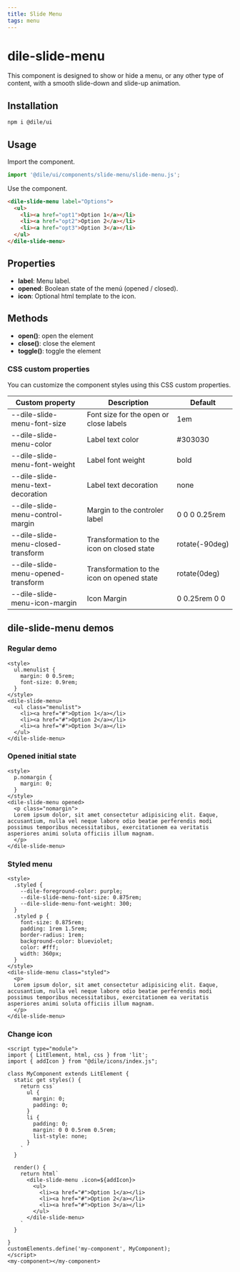```yaml
---
title: Slide Menu
tags: menu
---
```


# dile-slide-menu

This component is designed to show or hide a menu, or any other type of content, with a smooth slide-down and slide-up animation.

## Installation

```bash
npm i @dile/ui
```

## Usage

Import the component.

```javascript
import '@dile/ui/components/slide-menu/slide-menu.js';
```

Use the component.

```html
<dile-slide-menu label="Options">
  <ul>
    <li><a href="opt1">Option 1</a></li>
    <li><a href="opt2">Option 2</a></li>
    <li><a href="opt3">Option 3</a></li>
  </ul>
</dile-slide-menu>
```

## Properties

- **label**: Menu label.
- **opened**: Boolean state of the menú (opened / closed).
- **icon**: Optional html template to the icon.

## Methods

- **open()**: open the element
- **close()**: close the element
- **toggle()**: toggle the element

### CSS custom properties

You can customize the component styles using this CSS custom properties.

Custom property | Description | Default
----------------|-------------|---------
--dile-slide-menu-font-size | Font size for the open or close labels | 1em
--dile-slide-menu-color | Label text color | #303030
--dile-slide-menu-font-weight | Label font weight | bold
--dile-slide-menu-text-decoration | Label text decoration | none
--dile-slide-menu-control-margin | Margin to the controler label | 0 0 0 0.25rem
--dile-slide-menu-closed-transform | Transformation to the icon on closed state | rotate(-90deg)
--dile-slide-menu-opened-transform | Transformation to the icon on opened state | rotate(0deg)
--dile-slide-menu-icon-margin | Icon Margin | 0 0.25rem 0 0

## dile-slide-menu demos

### Regular demo

```html:preview
<style>
  ul.menulist {
    margin: 0 0.5rem;
    font-size: 0.9rem;
  }
</style>
<dile-slide-menu>
  <ul class="menulist">
    <li><a href="#">Option 1</a></li>
    <li><a href="#">Option 2</a></li>
    <li><a href="#">Option 3</a></li>
  </ul>
</dile-slide-menu>
```

### Opened initial state

```html:preview
<style>
  p.nomargin {
    margin: 0;
  }
</style>
<dile-slide-menu opened>
  <p class="nomargin">
  Lorem ipsum dolor, sit amet consectetur adipisicing elit. Eaque, accusantium, nulla vel neque labore odio beatae perferendis modi possimus temporibus necessitatibus, exercitationem ea veritatis asperiores animi soluta officiis illum magnam.
  </p>
</dile-slide-menu>
```


### Styled menu

```html:preview
<style>
  .styled {
    --dile-foreground-color: purple;
    --dile-slide-menu-font-size: 0.875rem;
    --dile-slide-menu-font-weight: 300;
  }
  .styled p {
    font-size: 0.875rem;
    padding: 1rem 1.5rem;
    border-radius: 1rem;
    background-color: blueviolet;
    color: #fff;
    width: 360px;
  }
</style>
<dile-slide-menu class="styled">
  <p>
  Lorem ipsum dolor, sit amet consectetur adipisicing elit. Eaque, accusantium, nulla vel neque labore odio beatae perferendis modi possimus temporibus necessitatibus, exercitationem ea veritatis asperiores animi soluta officiis illum magnam.
  </p>
</dile-slide-menu>
```

### Change icon

```html:preview
<script type="module">
import { LitElement, html, css } from 'lit';
import { addIcon } from "@dile/icons/index.js";

class MyComponent extends LitElement {
  static get styles() {
    return css`
      ul {
        margin: 0;
        padding: 0;
      }
      li {
        padding: 0;
        margin: 0 0 0.5rem 0.5rem;
        list-style: none;
      }
    `
  }

  render() {
    return html`
      <dile-slide-menu .icon=${addIcon}>
        <ul>
          <li><a href="#">Option 1</a></li>
          <li><a href="#">Option 2</a></li>
          <li><a href="#">Option 3</a></li>
        </ul>
      </dile-slide-menu>
    `
  }

}
customElements.define('my-component', MyComponent);
</script>
<my-component></my-component>
```

